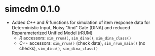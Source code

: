 # simcdm 0.1.0

- Added _C++_ and _R_ functions for simulation of item response data for 
  Deterministic Input, Noisy "And" Gate (DINA) and reduced Reparameterized 
  Unified Model (rRUM)
    - _R_ accessors: `sim_rrum()`, `sim_dina()`, `sim_dina_class()`
    - _C++_ accessors: `sim_rrum()` (check data), `sim_rrum_main()` (no checks),
                       `sim_dina()`, `sim_dina_class()`
